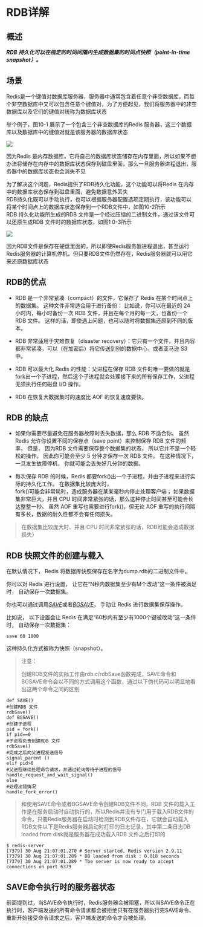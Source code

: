 # RDB详解

## 概述

_**RDB 持久化可以在指定的时间间隔内生成数据集的时间点快照（point-in-time snapshot）。**_

## 场景

Redis是一个键值对数据库服务器，服务器中通常包含着任意个非空数据库，而每个非空数据库中又可以包含任意个键值对，为了方便起见，我们将服务器中的非空数据库以及它们的键值对统称为数据库状态

举个例子，图10-1 展示了一个包含三个非空数据库的Redis 服务器，这三个数据库以及数据库中的键值对就是该服务器的数据库状态

![](https://images2015.cnblogs.com/blog/1067264/201612/1067264-20161201170648849-476855007.png)

因为Redis 是内存数据库，它将自己的数据库状态储存在内存里面，所以如果不想办法将储存在内存中的数据库状态保存到磁盘里面，那么一旦服务器进程退出，服务器中的数据库状态也会消失不见

为了解决这个问题，Redis提供了RDB持久化功能，这个功能可以将Redis 在内存中的数据库状态保存到磁盘里面，避免数据意外丢失  
RDB持久化既可以手动执行，也可以根据服务器配置选项定期执行，该功能可以将某个时间点上的数据库状态保存到一个RDB文件中，如图10-2所示  
RDB 持久化功能所生成的RDB 文件是一个经过压缩的二进制文件，通过该文件可以还原生成RDB 文件时的数据库状态，如图1 0-3所示

![](https://images2015.cnblogs.com/blog/1067264/201612/1067264-20161201171039865-192573692.png)

因为RDB文件是保存在硬盘里面的，所以即使Redis服务器进程退出，甚至运行Redis服务器的计算机停机，但只要RDB文件仍然存在，Redis服务器就可以用它来还原数据库状态

## RDB的优点

* RDB 是一个非常紧凑（compact）的文件，它保存了 Redis 在某个时间点上的数据集。 这种文件非常适合用于进行备份： 比如说，你可以在最近的 24 小时内，每小时备份一次 RDB 文件，并且在每个月的每一天，也备份一个 RDB 文件。 这样的话，即使遇上问题，也可以随时将数据集还原到不同的版本。

* RDB 非常适用于灾难恢复（disaster recovery）：它只有一个文件，并且内容都非常紧凑，可以（在加密后）将它传送到别的数据中心，或者亚马逊 S3 中。

* RDB 可以最大化 Redis 的性能：父进程在保存 RDB 文件时唯一要做的就是fork出一个子进程，然后这个子进程就会处理接下来的所有保存工作，父进程无须执行任何磁盘 I/O 操作。

* RDB 在恢复大数据集时的速度比 AOF 的恢复速度要快。

## RDB 的缺点

* 如果你需要尽量避免在服务器故障时丢失数据，那么 RDB 不适合你。 虽然 Redis 允许你设置不同的保存点（save point）来控制保存 RDB 文件的频率， 但是， 因为RDB 文件需要保存整个数据集的状态， 所以它并不是一个轻松的操作。 因此你可能会至少 5 分钟才保存一次 RDB 文件。 在这种情况下， 一旦发生故障停机， 你就可能会丢失好几分钟的数据。

* 每次保存 RDB 的时候，Redis 都要fork\(\)出一个子进程，并由子进程来进行实际的持久化工作。 在数据集比较庞大时，  
  fork\(\)可能会非常耗时，造成服务器在某某毫秒内停止处理客户端； 如果数据集非常巨大，并且 CPU 时间非常紧张的话，那么这种停止时间甚至可能会长达整整一秒。 虽然 AOF 重写也需要进行fork\(\)，但无论 AOF 重写的执行间隔有多长，数据的耐久性都不会有任何损失。

> 在数据集比较庞大时、并且 CPU 时间非常紧张的话，RDB可能会造成数据损失）

## RDB 快照文件的创建与载入

在默认情况下， Redis 将数据库快照保存在名字为dump.rdb的二进制文件中。

你可以对 Redis 进行设置， 让它在“N秒内数据集至少有M个改动”这一条件被满足时， 自动保存一次数据集。

你也可以通过调用[_SAVE_](http://doc.redisfans.com/server/save.html#save)或者[_BGSAVE_](http://doc.redisfans.com/server/bgsave.html#bgsave)， 手动让 Redis 进行数据集保存操作。

比如说， 以下设置会让 Redis 在满足“60秒内有至少有1000个键被改动”这一条件时， 自动保存一次数据集：

```
save 60 1000
```

这种持久化方式被称为快照（snapshot）。

> 注意：
>
> 创建RDB文件的实际工作由rdb.c/rdbSave函数完成，SAVE命令和BGSAVE命令会以不同的方式调用这个函数，通过以下伪代码可以明显地看出这两个命令之间的区别

```
def SAVE() 
#创建RDB 文件
rdbSave()
def BGSAVE()
#创建子进程
pid = fork()
if pid==0
#子进程负责创建RDB 文件
rdbSave()
#完成之后向父进程发送信号
signal_parent ()
elif pid>0
#父进程继续处理命令请求，并通过轮询等待子进程的信号
handle_request_and_wait_signal()
else
#处理出错情况
handle_fork_error()
```

> 和使用SAVE命令或者BGSAVE命令创建RDB文件不同，RDB 文件的载入工作是在服务启动时自动执行的，所以Redis并没有专门用于载入RDB文件的命令，只要Redis服务器在启动时检测到RDB文件存在，它就会自动载入RDB文件以下是Redis服务器启动时打印的日志记录，其中第二条日志DB loaded from disk就是服务器在成功载入RDB 文件之后打印的

```
$ redis-server
[7379] 30 Aug 21:07:01.270 # Server started, Redis version 2.9.11
[7379] 30 Aug 21:07:01.289 * DB loaded from disk : 0.018 seconds
[7379] 30 Aug 21:07:01.289 * Tbe server is now ready to accept connections on port 6379
```

## SAVE命令执行时的服务器状态

前面提到过，当SAVE命令执行时，Redis服务器会被阻塞，所以当SAVE命令正在执行时，客户端发送的所有命令请求都会被拒绝只有在服务器执行完SAVE命令、重新开始接受命令请求之后，客户端发送的命令才会被处理。

